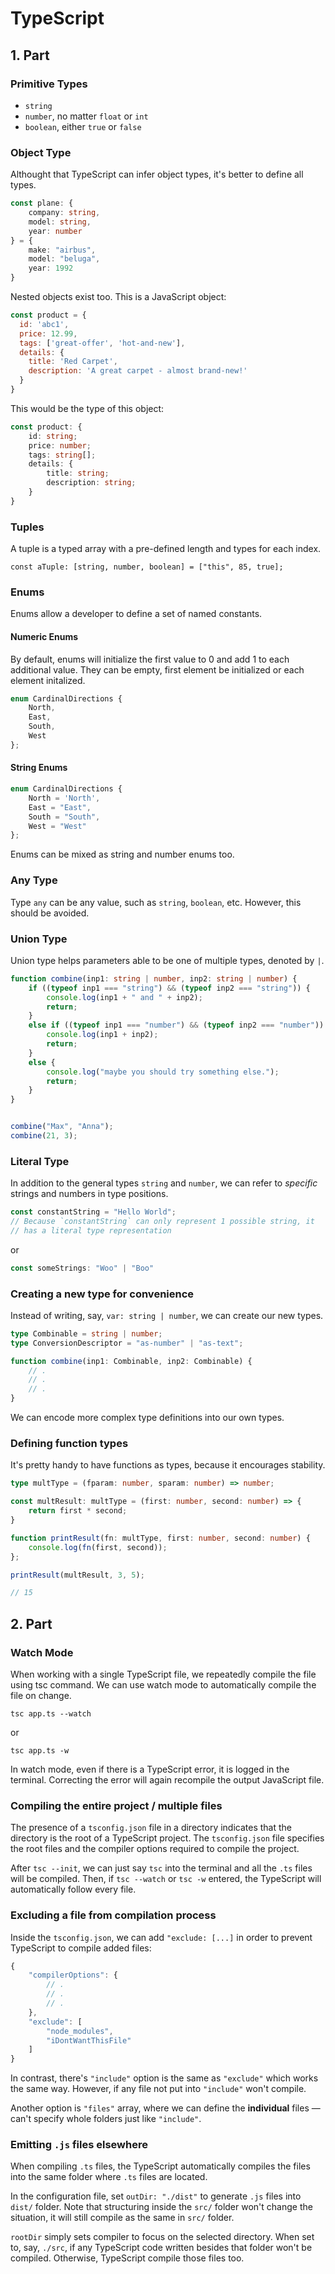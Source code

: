 # TypeScript

## 1. Part

### Primitive Types

- `string`
- `number`, no matter `float` or `int`
- `boolean`, either `true` or `false`

### Object Type

Althought that TypeScript can infer object types, it's better to define all types.

```typescript
const plane: {
    company: string,
    model: string,
    year: number
} = {
    make: "airbus",
    model: "beluga",
    year: 1992
}
```

Nested objects exist too. This is a JavaScript object:

```js
const product = {
  id: 'abc1',
  price: 12.99,
  tags: ['great-offer', 'hot-and-new'],
  details: {
    title: 'Red Carpet',
    description: 'A great carpet - almost brand-new!'
  }
}
```

This would be the type of this object:

```typescript
const product: {
    id: string;
    price: number;
    tags: string[];
    details: {
        title: string;
        description: string;
    }
}
```

### Tuples

A tuple is a typed array with a pre-defined length and types for each index.

`const aTuple: [string, number, boolean] = ["this", 85, true];`

### Enums

Enums allow a developer to define a set of named constants.

#### Numeric Enums

By default, enums will initialize the first value to 0 and add 1 to each additional value. They can be empty, first element be initialized or each element initalized.

```typescript
enum CardinalDirections {
    North,
    East,
    South,
    West
};
```

#### String Enums

```typescript
enum CardinalDirections {
    North = 'North',
    East = "East",
    South = "South",
    West = "West"
};
```

Enums can be mixed as string and number enums too.

### Any Type

Type `any` can be any value, such as `string`, `boolean`, etc. However, this should be avoided.

### Union Type

Union type helps parameters able to be one of multiple types, denoted by `|`.

```typescript
function combine(inp1: string | number, inp2: string | number) {
    if ((typeof inp1 === "string") && (typeof inp2 === "string")) {
        console.log(inp1 + " and " + inp2);
        return;
    }
    else if ((typeof inp1 === "number") && (typeof inp2 === "number")) {
        console.log(inp1 + inp2);
        return;
    }
    else {
        console.log("maybe you should try something else.");
        return;
    }
}


combine("Max", "Anna");
combine(21, 3);
```

### Literal Type

In addition to the general types `string` and `number`, we can refer to *specific* strings and numbers in type positions.

```typescript
const constantString = "Hello World";
// Because `constantString` can only represent 1 possible string, it
// has a literal type representation
```

or

```typescript
const someStrings: "Woo" | "Boo"
```

### Creating a new type for convenience

Instead of writing, say, `var: string | number`, we can create our new types.

```typescript
type Combinable = string | number;
type ConversionDescriptor = "as-number" | "as-text";

function combine(inp1: Combinable, inp2: Combinable) {
    // .
    // .
    // .
}
```

We can encode more complex type definitions into our own types.

### Defining function types

It's pretty handy to have functions as types, because it encourages stability.

```typescript
type multType = (fparam: number, sparam: number) => number;

const multResult: multType = (first: number, second: number) => {
    return first * second;
}

function printResult(fn: multType, first: number, second: number) {
    console.log(fn(first, second));
};

printResult(multResult, 3, 5);

// 15
```

## 2. Part

### Watch Mode

When working with a single TypeScript file, we repeatedly compile the file using tsc command. We can use watch mode to automatically compile the file on change.

`tsc app.ts --watch`

or

`tsc app.ts -w`

In watch mode, even if there is a TypeScript error, it is logged in the terminal. Correcting the error will again recompile the output JavaScript file.

### Compiling the entire project / multiple files

The presence of a `tsconfig.json` file in a directory indicates that the directory is the root of a TypeScript project. The `tsconfig.json` file specifies the root files and the compiler options required to compile the project.

After `tsc --init`, we can just say `tsc` into the terminal and all the `.ts` files will be compiled. Then, if `tsc --watch` or `tsc -w` entered, the TypeScript will automatically follow every file.

### Excluding a file from compilation process

Inside the `tsconfig.json`, we can add `"exclude: [...]` in order to prevent TypeScript to compile added files:

```typescript
{
    "compilerOptions": {
        // .
        // .
        // .
    },
    "exclude": [
        "node_modules",
        "iDontWantThisFile"
    ]
}
```

In contrast, there's `"include"` option is the same as `"exclude"` which works the same way. However, if any file not put into `"include"` won't compile.

Another option is `"files"` array, where we can define the **individual** files — can't specify whole folders just like `"include"`.

### Emitting `.js` files elsewhere

When compiling `.ts` files, the TypeScript automatically compiles the files into the same folder where `.ts` files are located.

In the configuration file, set `outDir: "./dist"` to generate `.js` files into `dist/` folder. Note that structuring inside the `src/` folder won't change the situation, it will still compile as the same in `src/` folder.

`rootDir` simply sets compiler to focus on the selected directory. When set to, say, `./src`, if any TypeScript code written besides that folder won't be compiled. Otherwise, TypeScript compile those files too.
